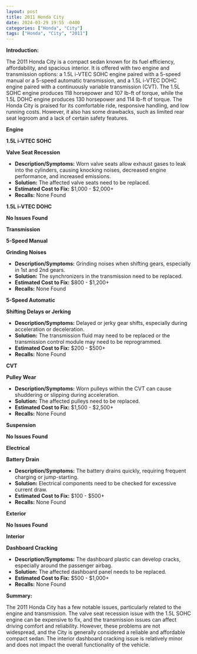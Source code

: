 ```yaml
---
layout: post
title: 2011 Honda City
date: 2024-03-29 19:55 -0400
categories: ["Honda", "City"]
tags: ["Honda", "City", "2011"]
---
```

**Introduction:**

The 2011 Honda City is a compact sedan known for its fuel efficiency, affordability, and spacious interior. It is offered with two engine and transmission options: a 1.5L i-VTEC SOHC engine paired with a 5-speed manual or a 5-speed automatic transmission, and a 1.5L i-VTEC DOHC engine paired with a continuously variable transmission (CVT). The 1.5L SOHC engine produces 118 horsepower and 107 lb-ft of torque, while the 1.5L DOHC engine produces 130 horsepower and 114 lb-ft of torque. The Honda City is praised for its comfortable ride, responsive handling, and low running costs. However, it also has some drawbacks, such as limited rear seat legroom and a lack of certain safety features.

**Engine**

**1.5L i-VTEC SOHC**

**Valve Seat Recession**
* **Description/Symptoms:** Worn valve seats allow exhaust gases to leak into the cylinders, causing knocking noises, decreased engine performance, and increased emissions.
* **Solution:** The affected valve seats need to be replaced.
* **Estimated Cost to Fix:** $1,000 - $2,000+
* **Recalls:** None Found

**1.5L i-VTEC DOHC**

**No Issues Found**

**Transmission**

**5-Speed Manual**

**Grinding Noises**
* **Description/Symptoms:** Grinding noises when shifting gears, especially in 1st and 2nd gears.
* **Solution:** The synchronizers in the transmission need to be replaced.
* **Estimated Cost to Fix:** $800 - $1,200+
* **Recalls:** None Found

**5-Speed Automatic**

**Shifting Delays or Jerking**
* **Description/Symptoms:** Delayed or jerky gear shifts, especially during acceleration or deceleration.
* **Solution:** The transmission fluid may need to be replaced or the transmission control module may need to be reprogrammed.
* **Estimated Cost to Fix:** $200 - $500+
* **Recalls:** None Found

**CVT**

**Pulley Wear**
* **Description/Symptoms:** Worn pulleys within the CVT can cause shuddering or slipping during acceleration.
* **Solution:** The affected pulleys need to be replaced.
* **Estimated Cost to Fix:** $1,500 - $2,500+
* **Recalls:** None Found

**Suspension**

**No Issues Found**

**Electrical**

**Battery Drain**
* **Description/Symptoms:** The battery drains quickly, requiring frequent charging or jump-starting.
* **Solution:** Electrical components need to be checked for excessive current draw.
* **Estimated Cost to Fix:** $100 - $500+
* **Recalls:** None Found

**Exterior**

**No Issues Found**

**Interior**

**Dashboard Cracking**
* **Description/Symptoms:** The dashboard plastic can develop cracks, especially around the passenger airbag.
* **Solution:** The affected dashboard panel needs to be replaced.
* **Estimated Cost to Fix:** $500 - $1,000+
* **Recalls:** None Found

**Summary:**

The 2011 Honda City has a few notable issues, particularly related to the engine and transmission. The valve seat recession issue with the 1.5L SOHC engine can be expensive to fix, and the transmission issues can affect driving comfort and reliability. However, these problems are not widespread, and the City is generally considered a reliable and affordable compact sedan. The interior dashboard cracking issue is relatively minor and does not impact the overall functionality of the vehicle.
